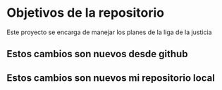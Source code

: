 # Objetivos de la repositorio

Este proyecto se encarga de manejar los planes de la liga de la justicia


## Estos cambios son nuevos desde github
## Estos cambios son nuevos mi repositorio local
